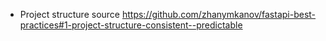 * Project structure source https://github.com/zhanymkanov/fastapi-best-practices#1-project-structure-consistent--predictable